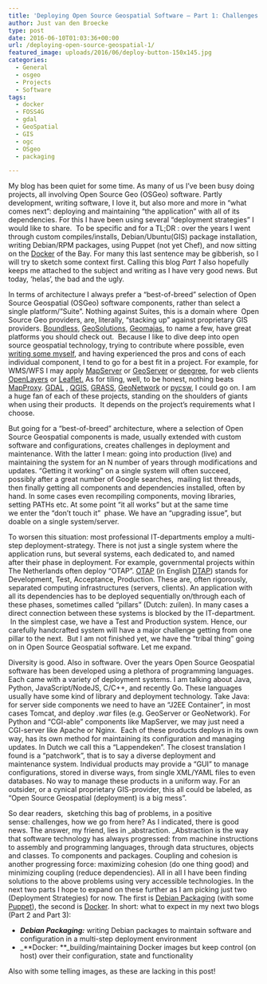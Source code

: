```yaml
---
title: 'Deploying Open Source Geospatial Software – Part 1: Challenges'
author: Just van den Broecke
type: post
date: 2016-06-10T01:03:36+00:00
url: /deploying-open-source-geospatial-1/
featured_image: uploads/2016/06/deploy-button-150x145.jpg
categories:
  - General
  - osgeo
  - Projects
  - Software
tags:
  - docker
  - FOSS4G
  - gdal
  - GeoSpatial
  - GIS
  - ogc
  - OSgeo
  - packaging

---
```

My blog has been quiet for some time. As many of us I&#8217;ve been busy doing projects, all involving Open Source Geo (OSGeo) software. Partly development, writing software, I love it, but also more and more in &#8220;what comes next&#8221;: deploying and maintaining &#8220;the application&#8221; with all of its dependencies. For this I have been using several &#8220;deployment strategies&#8221; I would like to share.  To be specific and for a TL;DR : over the years I went through custom compiles/installs, Debian/Ubuntu(GIS) package installation, writing Debian/RPM packages, using Puppet (not yet Chef), and now sitting on the [Docker][1] of the Bay. For many this last sentence may be gibberish, so I will try to sketch some context first. Calling this blog _Part 1_ also hopefully keeps me attached to the subject and writing as I have very good news. But today, &#8216;helas&#8217;, the bad and the ugly.

In terms of architecture I always prefer a &#8220;best-of-breed&#8221; selection of Open Source Geospatial (OSGeo) software components, rather than select a single platform/&#8221;Suite&#8221;. Nothing against Suites, this is a domain where  Open Source Geo providers, are, literally, &#8220;stacking up&#8221; against proprietary GIS providers. [Boundless][2], <a href="http://www.geo-solutions.it/" target="_blank">GeoSolutions</a>, [Geomajas][3], to name a few, have great platforms you should check out.  Because I like to dive deep into open source geospatial technology, trying to contribute where possible, even [writing some myself][4], and having experienced the pros and cons of each individual component, I tend to go for a best fit in a project. For example, for WMS/WFS I may apply [MapServer][5] or [GeoServer][6] or [deegree][7], for web clients [OpenLayers][8] or [Leaflet.][9] As for tiling, well, to be honest, nothing beats [MapProxy][10]. [GDAL][11] , [QGIS][12], [GRASS][13], [GeoNetwork][14] or [pycsw][15], I could go on. I am a huge fan of each of these projects, standing on the shoulders of giants when using their products.  It depends on the project&#8217;s requirements what I choose.

But going for a &#8220;best-of-breed&#8221; architecture, where a selection of Open Source Geospatial components is made, usually extended with custom software and configurations, creates challenges in deployment and maintenance. With the latter I mean: going into production (live) and maintaining the system for an N number of years through modifications and updates. &#8220;Getting it working&#8221; on a single system will often succeed, possibly after a great number of Google searches,  mailing list threads, then finally getting all components and dependencies installed, often by hand. In some cases even recompiling components, moving libraries, setting PATHs etc. At some point &#8220;it all works&#8221; but at the same time we enter the &#8220;don&#8217;t touch it&#8221;  phase. We have an &#8220;upgrading issue&#8221;, but doable on a single system/server.

To worsen this situation: most professional IT-departments employ a multi-step deployment-strategy. There is not just a single system where the application runs, but several systems, each dedicated to, and named after their phase in deployment. For example, governmental projects within The Netherlands often deploy &#8220;OTAP&#8221;. [OTAP][16] (in English [DTAP][17]) stands for Development, Test, Acceptance, Production. These are, often rigorously, separated computing infrastructures (servers, clients). An application with all its dependencies has to be deployed sequentially on/through each of these phases, sometimes called &#8220;pillars&#8221; (Dutch: zuilen). In many cases a direct connection between these systems is blocked by the IT-department.  In the simplest case, we have a Test and Production system. Hence, our carefully handcrafted system will have a major challenge getting from one pillar to the next.  But I am not finished yet, we have the &#8220;tribal thing&#8221; going on in Open Source Geospatial software. Let me expand.

Diversity is good. Also in software. Over the years Open Source Geospatial software has been developed using a plethora of programming languages. Each came with a variety of deployment systems. I am talking about Java, Python, JavaScript/NodeJS, C/C++, and recently Go. These languages usually have some kind of library and deployment technology. Take Java: for server side components we need to have an &#8220;J2EE Container&#8221;, in most cases Tomcat, and deploy _.war_ files (e.g. GeoServer or GeoNetwork). For Python and &#8220;CGI-able&#8221; components like MapServer, we may just need a CGI-server like Apache or Nginx.  Each of these products deploys in its own way, has its own method for maintaining its configuration and managing updates. In Dutch we call this a &#8220;Lappendeken&#8221;. The closest translation I found is a &#8220;patchwork&#8221;, that is to say a diverse deployment and maintenance system. Individual products may provide a &#8220;GUI&#8221; to manage configurations, stored in diverse ways, from single XML/YAML files to even databases. No way to manage these products in a uniform way. For an outsider, or a cynical proprietary GIS-provider, this all could be labeled, as &#8220;Open Source Geospatial (deployment) is a big mess&#8221;.

So dear readers,  sketching this bag of problems, in a positive sense: challenges, how we go from here? As I indicated, there is good news. The answer, my friend, lies in _abstraction. _Abstraction is the way that software technology has always progressed: from machine instructions to assembly and programming languages, through data structures, objects and classes. To components and packages. Coupling and cohesion is another progressing force: maximizing cohesion (do one thing good) and minimizing coupling (reduce dependencies). All in all I have been finding solutions to the above problems using very accessible technologies. In the next two parts I hope to expand on these further as I am picking just two (Deployment Strategies) for now. The first is [Debian Packaging][18] (with some [Puppet][19]), the second is [Docker][20]. In short: what to expect in my next two blogs (Part 2 and Part 3):

  * _**Debian Packaging:**_ writing Debian packages to maintain software and configuration in a multi-step deployment environment
  * _**Docker: **_building/maintaining Docker images but keep control (on host) over their configuration, state and functionality

Also with some telling images, as these are lacking in this post!

 [1]: http://docker.com
 [2]: http://boundlessgeo.com/
 [3]: http://www.geomajas.org
 [4]: https://github.com/justb4
 [5]: http://mapserver.org/
 [6]: http://geoserver.org
 [7]: http://deegree.org
 [8]: http://openlayers.org
 [9]: http://leaflet.org
 [10]: http://MapProxy.org
 [11]: http://gdal.org
 [12]: http://qgis.org
 [13]: http://grass.org
 [14]: http://geonetwork-opensource.org/
 [15]: http://pycsw.org/
 [16]: https://nl.wikipedia.org/wiki/OTAP
 [17]: https://en.wikipedia.org/wiki/Development,_testing,_acceptance_and_production
 [18]: https://wiki.debian.org/Packaging
 [19]: https://puppet.com/
 [20]: https://www.docker.com/